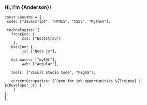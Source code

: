 ###                                                      Hi, I'm {Anderson}!

    const aboutMe = {
     code: ["Javascript", "HTML5", "CSS3", "Python"],

     technologies: {
       frontEnd: {
            css: ["Bootstrap"]
        },
       backEnd: {
            js: ["Node js"],

       databases: ["mySQL"],
            web: ["Angular"],

       tools: ["Visual Studio Code", "Figma"],

       currentOccupation: [`Open for job opportunities ${Trainee} || ${Developer_Jr}`]
        }
    }
    }
